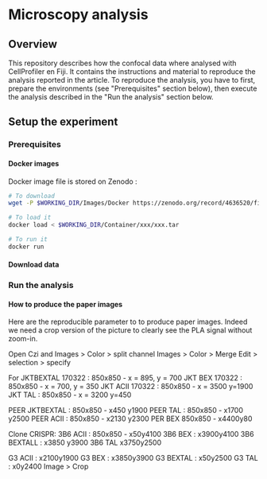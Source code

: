 # Microscopy analysis

## Overview

This repository describes how the confocal data where analysed with CellProfiler en Fiji. It contains the instructions and material to reproduce the analysis reported in the article. To reproduce the analysis, you have to first, prepare the environments (see "Prerequisites" section below), then execute the analysis described in the "Run the analysis" section below.

## Setup the experiment
### Prerequisites


#### Docker images
Docker image file is stored on Zenodo :

```bash
# To download 
wget -P $WORKING_DIR/Images/Docker https://zenodo.org/record/4636520/files/Seurat301v2.tar?download=1 NEED TO CHANGE

# To load it
docker load < $WORKING_DIR/Container/xxx/xxx.tar

# To run it
docker run 
```

#### Download data


### Run the analysis


#### How to produce the paper images

Here are the reproducible parameter to to produce paper images. Indeed we need a crop version of the picture to clearly see the PLA signal without zoom-in.

Open Czi and Images > Color > split channel
Images > Color > Merge
Edit > selection > specify

For JKTBEXTAL 170322 : 850x850 - x = 895, y = 700
JKT BEX 170322 : 850x850 - x = 700, y = 350
JKT ACII 170322 : 850x850 - x = 3500 y=1900
JKT TAL : 850x850 - x = 3200 y=450

PEER JKTBEXTAL : 850x850 - x450 y1900
PEER TAL : 850x850 - x1700 y2500
PEER ACII : 850x850 - x2130 y2300
PER BEX 850x850 - x4400y80

Clone CRISPR:
3B6 ACII : 850x850 - x50y4100
3B6 BEX : x3900y4100
3B6 BEXTALL : x3850 y3900
3B6 TAL x3750y2500

G3 ACII : x2100y1900
G3 BEX : x3850y3900
G3 BEXTAL : x50y2500
G3 TAL : x0y2400
Image > Crop